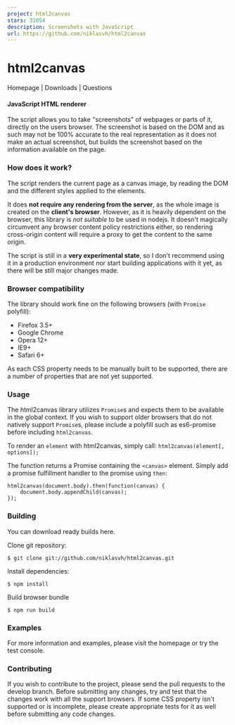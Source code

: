 ```yaml
---
project: html2canvas
stars: 31054
description: Screenshots with JavaScript
url: https://github.com/niklasvh/html2canvas
---
```


html2canvas
===========

Homepage | Downloads | Questions

#### JavaScript HTML renderer

The script allows you to take "screenshots" of webpages or parts of it, directly on the users browser. The screenshot is based on the DOM and as such may not be 100% accurate to the real representation as it does not make an actual screenshot, but builds the screenshot based on the information available on the page.

### How does it work?

The script renders the current page as a canvas image, by reading the DOM and the different styles applied to the elements.

It does **not require any rendering from the server**, as the whole image is created on the **client's browser**. However, as it is heavily dependent on the browser, this library is _not suitable_ to be used in nodejs. It doesn't magically circumvent any browser content policy restrictions either, so rendering cross-origin content will require a proxy to get the content to the same origin.

The script is still in a **very experimental state**, so I don't recommend using it in a production environment nor start building applications with it yet, as there will be still major changes made.

### Browser compatibility

The library should work fine on the following browsers (with `Promise` polyfill):

-   Firefox 3.5+
-   Google Chrome
-   Opera 12+
-   IE9+
-   Safari 6+

As each CSS property needs to be manually built to be supported, there are a number of properties that are not yet supported.

### Usage

The html2canvas library utilizes `Promise`s and expects them to be available in the global context. If you wish to support older browsers that do not natively support `Promise`s, please include a polyfill such as es6-promise before including `html2canvas`.

To render an `element` with html2canvas, simply call: `html2canvas(element[, options]);`

The function returns a Promise containing the `<canvas>` element. Simply add a promise fulfillment handler to the promise using `then`:

```
html2canvas(document.body).then(function(canvas) {
    document.body.appendChild(canvas);
});
```

### Building

You can download ready builds here.

Clone git repository:

```
$ git clone git://github.com/niklasvh/html2canvas.git
```

Install dependencies:

```
$ npm install
```

Build browser bundle

```
$ npm run build
```

### Examples

For more information and examples, please visit the homepage or try the test console.

### Contributing

If you wish to contribute to the project, please send the pull requests to the develop branch. Before submitting any changes, try and test that the changes work with all the support browsers. If some CSS property isn't supported or is incomplete, please create appropriate tests for it as well before submitting any code changes.
